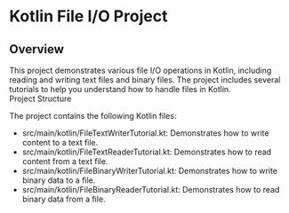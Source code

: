 # Kotlin File I/O Project

## Overview
This project demonstrates various file I/O operations in Kotlin, including reading and writing text files and binary files. The project includes several tutorials to help you understand how to handle files in Kotlin.  
Project Structure

The project contains the following Kotlin files:  

-  src/main/kotlin/FileTextWriterTutorial.kt: Demonstrates how to write content to a text file.
-  src/main/kotlin/FileTextReaderTutorial.kt: Demonstrates how to read content from a text file.
-  src/main/kotlin/FileBinaryWriterTutorial.kt: Demonstrates how to write binary data to a file.
-  src/main/kotlin/FileBinaryReaderTutorial.kt: Demonstrates how to read binary data from a file.
